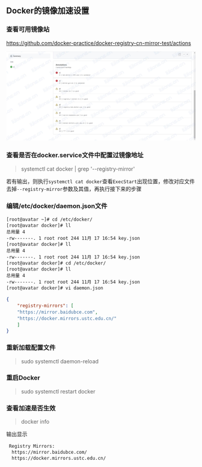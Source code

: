 ## **Docker的镜像加速设置**

### 查看可用镜像站

https://github.com/docker-practice/docker-registry-cn-mirror-test/actions

![](assets/Docker的镜像加速设置/查看可用镜像站.jpg)



### 查看是否在docker.service文件中配置过镜像地址

> systemctl cat docker | grep '--registry-mirror'

若有输出，则执行`systemctl cat docker`查看`ExecStart`出现位置，修改对应文件去掉`--registry-mirror`参数及其值，再执行接下来的步骤

### 编辑/etc/docker/daemon.json文件

```
[root@avatar ~]# cd /etc/docker/
[root@avatar docker]# ll
总用量 4
-rw-------. 1 root root 244 11月 17 16:54 key.json
[root@avatar docker]# ll
总用量 4
-rw-------. 1 root root 244 11月 17 16:54 key.json
[root@avatar docker]# cd /etc/docker/
[root@avatar docker]# ll
总用量 4
-rw-------. 1 root root 244 11月 17 16:54 key.json
[root@avatar docker]# vi daemon.json
```

```json
{
    "registry-mirrors": [
    "https://mirror.baidubce.com",
    "https://docker.mirrors.ustc.edu.cn/"
    ]
}
```

### 重新加载配置文件

> sudo systemctl daemon-reload

### 重启Docker

> sudo systemctl restart docker

### 查看加速是否生效

> docker info

输出显示

```
 Registry Mirrors:
  https://mirror.baidubce.com/
  https://docker.mirrors.ustc.edu.cn/
```